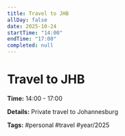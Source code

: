 ```yaml
---
title: Travel to JHB
allDay: false
date: 2025-10-24
startTime: "14:00"
endTime: "17:00"
completed: null
---
```


# Travel to JHB

**Time:** 14:00 - 17:00

**Details:**
Private travel to Johannesburg

**Tags:** #personal #travel #year/2025
